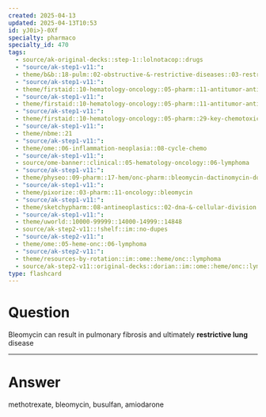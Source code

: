 ```yaml
---
created: 2025-04-13
updated: 2025-04-13T10:53
id: yJ0i>}-0Xf
specialty: pharmaco
specialty_id: 470
tags:
  - source/ak-original-decks::step-1::lolnotacop::drugs
  - "source/ak-step1-v11:": 
  - theme/b&b::18-pulm::02-obstructive-&-restrictive-diseases::03-restrictive-lung-disease
  - "source/ak-step1-v11:": 
  - theme/firstaid::10-hematology-oncology::05-pharm::11-antitumor-antibiotics
  - "source/ak-step1-v11:": 
  - theme/firstaid::10-hematology-oncology::05-pharm::11-antitumor-antibiotics::bleomycin
  - "source/ak-step1-v11:": 
  - theme/firstaid::10-hematology-oncology::05-pharm::29-key-chemotoxicities
  - "source/ak-step1-v11:": 
  - theme/nbme::21
  - "source/ak-step1-v11:": 
  - theme/ome::06-inflammation-neoplasia::08-cycle-chemo
  - "source/ak-step1-v11:": 
  - source/ome-banner::clinical::05-hematology-oncology::06-lymphoma
  - "source/ak-step1-v11:": 
  - theme/physeo::09-pharm::17-hem/onc-pharm::bleomycin-dactinomycin-doxorubicin-daunorubicin
  - "source/ak-step1-v11:": 
  - theme/pixorize::03-pharm::11-oncology::bleomycin
  - "source/ak-step1-v11:": 
  - theme/sketchypharm::08-antineoplastics::02-dna-&-cellular-division::03-bleomycin,-doxorubicin,-daunorubicin,-actinomycin-d
  - "source/ak-step1-v11:": 
  - theme/uworld::10000-99999::14000-14999::14848
  - source/ak-step2-v11::!shelf::im::no-dupes
  - "source/ak-step2-v11:": 
  - theme/ome::05-heme-onc::06-lymphoma
  - "source/ak-step2-v11:": 
  - theme/resources-by-rotation::im::ome::heme/onc::lymphoma
  - source/ak-step2-v11::original-decks::dorian::im::ome::heme/onc::lymphoma"
type: flashcard
---
```


# Question
Bleomycin can result in pulmonary fibrosis and ultimately **restrictive lung** disease

---

# Answer
methotrexate, bleomycin, busulfan, amiodarone